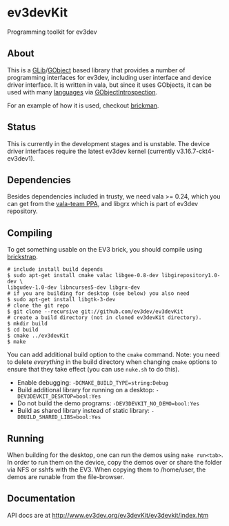 # ev3devKit

Programming toolkit for ev3dev

## About

This is a [GLib]/[GObject] based library that provides a number of programming
interfaces for ev3dev, including user interface and device driver interface.
It is written in vala, but since it uses GObjects, it can be used with many
[languages] via [GObjectIntrospection].

For an example of how it is used, checkout [brickman].

## Status

This is currently in the development stages and is unstable. The device driver
interfaces require the latest ev3dev kernel (currently v3.16.7-ckt4-ev3dev1).

## Dependencies

Besides dependencies included in trusty, we need vala >= 0.24, which you can get
from the [vala-team PPA](https://launchpad.net/~vala-team/+archive/ubuntu/ppa),
and libgrx which is part of ev3dev repository.

## Compiling

To get something usable on the EV3 brick, you should compile using [brickstrap].

    # include install build depends
    $ sudo apt-get install cmake valac libgee-0.8-dev libgirepository1.0-dev \
    libgudev-1.0-dev libncurses5-dev libgrx-dev
    # if you are building for desktop (see below) you also need
    $ sudo apt-get install libgtk-3-dev
    # clone the git repo
    $ git clone --recursive git://github.com/ev3dev/ev3devKit
    # create a build directory (not in cloned ev3devKit directory).
    $ mkdir build
    $ cd build
    $ cmake ../ev3devKit
    $ make
    
You can add additional build option to the `cmake` command. Note: you need to
delete *everything* in the build directory when changing `cmake` options to
ensure that they take effect (you can use `nuke.sh` to do this).

* Enable debugging: `-DCMAKE_BUILD_TYPE=string:Debug`
* Build additional library for running on a desktop: `-DEV3DEVKIT_DESKTOP=bool:Yes`
* Do not build the demo programs: `-DEV3DEVKIT_NO_DEMO=bool:Yes`
* Build as shared library instead of static library: `-DBUILD_SHARED_LIBS=bool:Yes`

## Running

When building for the desktop, one can run the demos using `make run<tab>`. In
order to run them on the device, copy the demos over or share the folder via NFS
or sshfs with the EV3. When copying them to /home/user, the demos are runable
from the file-browser.

## Documentation
API docs are at http://www.ev3dev.org/ev3devKit/ev3devkit/index.htm

[GLib]: https://developer.gnome.org/glib/stable/index.html
[GObject]: https://developer.gnome.org/gobject/stable/index.html
[languages]: https://wiki.gnome.org/Projects/GObjectIntrospection/Users
[GObjectIntrospection]: https://wiki.gnome.org/Projects/GObjectIntrospection
[brickman]: https://github.com/ev3dev/brickman
[brickstrap]: https://github.com/ev3dev/ev3dev/wiki/Using-brickstrap-to-cross-compile-and-debug


